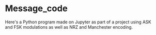 # Message_code
Here's a Python program made on Jupyter as part of a project using ASK and FSK modulations as well as NRZ and Manchester encoding.
